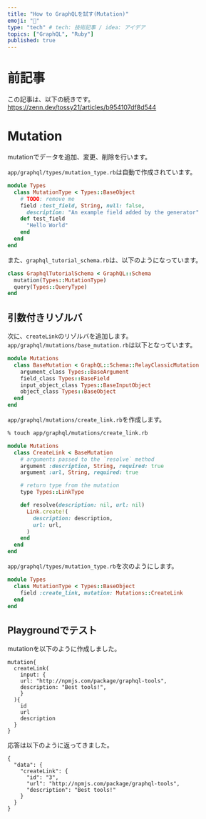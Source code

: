 ```yaml
---
title: "How to GraphQLを試す(Mutation)"
emoji: "💬"
type: "tech" # tech: 技術記事 / idea: アイデア
topics: ["GraphQL", "Ruby"]
published: true
---
```


# 前記事
この記事は、以下の続きです。
https://zenn.dev/tossy21/articles/b954107df8d544

# Mutation

mutationでデータを追加、変更、削除を行います。

`app/graphql/types/mutation_type.rb`は自動で作成されています。

```ruby
module Types
  class MutationType < Types::BaseObject
    # TODO: remove me
    field :test_field, String, null: false,
      description: "An example field added by the generator"
    def test_field
      "Hello World"
    end
  end
end
```

また、`graphql_tutorial_schema.rb`は、以下のようになっています。

```ruby
class GraphqlTutorialSchema < GraphQL::Schema
  mutation(Types::MutationType)
  query(Types::QueryType)
end
```

## 引数付きリゾルバ

次に、`createLink`のリゾルバを追加します。
`app/graphql/mutations/base_mutation.rb`は以下となっています。

```ruby
module Mutations
  class BaseMutation < GraphQL::Schema::RelayClassicMutation
    argument_class Types::BaseArgument
    field_class Types::BaseField
    input_object_class Types::BaseInputObject
    object_class Types::BaseObject
  end
end
```

`app/graphql/mutations/create_link.rb`を作成します。
```bash
% touch app/graphql/mutations/create_link.rb
```

```ruby
module Mutations
  class CreateLink < BaseMutation
    # arguments passed to the `resolve` method
    argument :description, String, required: true
    argument :url, String, required: true

    # return type from the mutation
    type Types::LinkType

    def resolve(description: nil, url: nil)
      Link.create!(
        description: description,
        url: url,
      )
    end
  end
end
```

`app/graphql/types/mutation_type.rb`を次のようにします。
```ruby
module Types
  class MutationType < Types::BaseObject
    field :create_link, mutation: Mutations::CreateLink
  end
end
```

## Playgroundでテスト

mutationを以下のように作成しました。
```
mutation{
  createLink(
    input: {
    url: "http://npmjs.com/package/graphql-tools",
    description: "Best tools!",
    }
  ){
    id
    url
    description
  }
}
```

応答は以下のように返ってきました。

```
{
  "data": {
    "createLink": {
      "id": "3",
      "url": "http://npmjs.com/package/graphql-tools",
      "description": "Best tools!"
    }
  }
}
```
